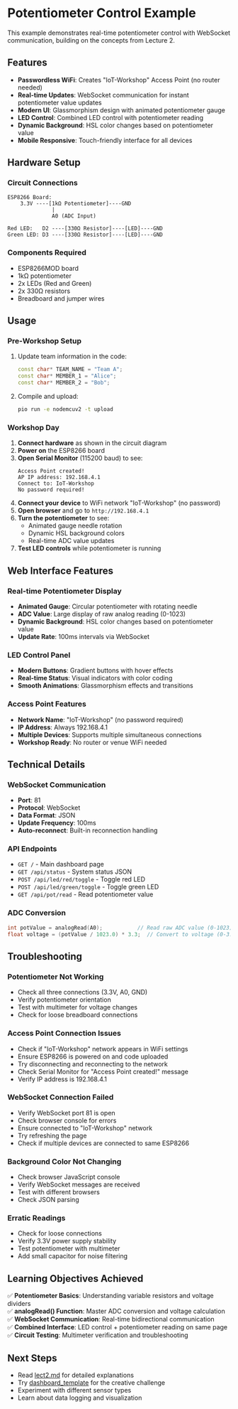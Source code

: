 # Potentiometer Control Example

This example demonstrates real-time potentiometer control with WebSocket communication, building on the concepts from Lecture 2.

## Features

- **Passwordless WiFi**: Creates "IoT-Workshop" Access Point (no router needed)
- **Real-time Updates**: WebSocket communication for instant potentiometer value updates
- **Modern UI**: Glassmorphism design with animated potentiometer gauge
- **LED Control**: Combined LED control with potentiometer reading
- **Dynamic Background**: HSL color changes based on potentiometer value
- **Mobile Responsive**: Touch-friendly interface for all devices

## Hardware Setup

### Circuit Connections
```
ESP8266 Board:
    3.3V ----[1kΩ Potentiometer]----GND
              |
              A0 (ADC Input)

Red LED:   D2 ----[330Ω Resistor]----[LED]----GND
Green LED: D3 ----[330Ω Resistor]----[LED]----GND
```

### Components Required
- ESP8266MOD board
- 1kΩ potentiometer
- 2x LEDs (Red and Green)
- 2x 330Ω resistors
- Breadboard and jumper wires

## Usage

### Pre-Workshop Setup
1. Update team information in the code:
   ```cpp
   const char* TEAM_NAME = "Team A";
   const char* MEMBER_1 = "Alice";
   const char* MEMBER_2 = "Bob";
   ```

2. Compile and upload:
   ```bash
   pio run -e nodemcuv2 -t upload
   ```

### Workshop Day
1. **Connect hardware** as shown in the circuit diagram
2. **Power on** the ESP8266 board
3. **Open Serial Monitor** (115200 baud) to see:
   ```
   Access Point created!
   AP IP address: 192.168.4.1
   Connect to: IoT-Workshop
   No password required!
   ```
4. **Connect your device** to WiFi network "IoT-Workshop" (no password)
5. **Open browser** and go to `http://192.168.4.1`
6. **Turn the potentiometer** to see:
   - Animated gauge needle rotation
   - Dynamic HSL background colors
   - Real-time ADC value updates
7. **Test LED controls** while potentiometer is running

## Web Interface Features

### Real-time Potentiometer Display
- **Animated Gauge**: Circular potentiometer with rotating needle
- **ADC Value**: Large display of raw analog reading (0-1023)
- **Dynamic Background**: HSL color changes based on potentiometer value
- **Update Rate**: 100ms intervals via WebSocket

### LED Control Panel
- **Modern Buttons**: Gradient buttons with hover effects
- **Real-time Status**: Visual indicators with color coding
- **Smooth Animations**: Glassmorphism effects and transitions

### Access Point Features
- **Network Name**: "IoT-Workshop" (no password required)
- **IP Address**: Always 192.168.4.1
- **Multiple Devices**: Supports multiple simultaneous connections
- **Workshop Ready**: No router or venue WiFi needed

## Technical Details

### WebSocket Communication
- **Port**: 81
- **Protocol**: WebSocket
- **Data Format**: JSON
- **Update Frequency**: 100ms
- **Auto-reconnect**: Built-in reconnection handling

### API Endpoints
- `GET /` - Main dashboard page
- `GET /api/status` - System status JSON
- `POST /api/led/red/toggle` - Toggle red LED
- `POST /api/led/green/toggle` - Toggle green LED
- `GET /api/pot/read` - Read potentiometer value

### ADC Conversion
```cpp
int potValue = analogRead(A0);           // Read raw ADC value (0-1023)
float voltage = (potValue / 1023.0) * 3.3;  // Convert to voltage (0-3.3V)
```

## Troubleshooting

### Potentiometer Not Working
- Check all three connections (3.3V, A0, GND)
- Verify potentiometer orientation
- Test with multimeter for voltage changes
- Check for loose breadboard connections

### Access Point Connection Issues
- Check if "IoT-Workshop" network appears in WiFi settings
- Ensure ESP8266 is powered on and code uploaded
- Try disconnecting and reconnecting to the network
- Check Serial Monitor for "Access Point created!" message
- Verify IP address is 192.168.4.1

### WebSocket Connection Failed
- Verify WebSocket port 81 is open
- Check browser console for errors
- Ensure connected to "IoT-Workshop" network
- Try refreshing the page
- Check if multiple devices are connected to same ESP8266

### Background Color Not Changing
- Check browser JavaScript console
- Verify WebSocket messages are received
- Test with different browsers
- Check JSON parsing

### Erratic Readings
- Check for loose connections
- Verify 3.3V power supply stability
- Test potentiometer with multimeter
- Add small capacitor for noise filtering

## Learning Objectives Achieved

✅ **Potentiometer Basics**: Understanding variable resistors and voltage dividers  
✅ **analogRead() Function**: Master ADC conversion and voltage calculation  
✅ **WebSocket Communication**: Real-time bidirectional communication  
✅ **Combined Interface**: LED control + potentiometer reading on same page  
✅ **Circuit Testing**: Multimeter verification and troubleshooting  

## Next Steps

- Read [lect2.md](../../docs/lect2.md) for detailed explanations
- Try [dashboard_template](../dashboard_template/) for the creative challenge
- Experiment with different sensor types
- Learn about data logging and visualization
